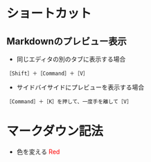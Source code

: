 # ショートカット

## Markdownのプレビュー表示

- 同じエディタの別のタブに表示する場合

```
［Shift］＋［Command］＋［V］
```

- サイドバイサイドにプレビューを表示する場合

```
［Command］＋［K］を押して、一度手を離して［V］
```



# マークダウン記法

- 色を変える
 <font color="Red">Red</font>